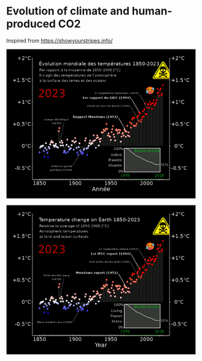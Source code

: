# Evolution of climate and human-produced CO2

Inspired from https://showyourstripes.info/

![](/fig/Mystripes_Fr.gif) <br>

![](/fig/Mystripes_Uk.gif) <br>


